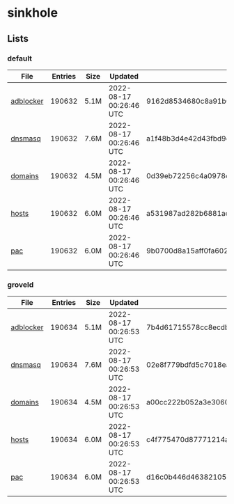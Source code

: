 # sinkhole

## Lists

### default

|File|Entries|Size|Updated|Hash|
|-|-|-|-|-|
|[adblocker](https://raw.githubusercontent.com/groveld/sinkhole/lists/default/adblocker.txt)|190632|5.1M|2022-08-17 00:26:46 UTC|9162d8534680c8a91b02e1cee4765002c0dcca937bf2acd7b976bf2301ee5083|
|[dnsmasq](https://raw.githubusercontent.com/groveld/sinkhole/lists/default/dnsmasq.txt)|190632|7.6M|2022-08-17 00:26:46 UTC|a1f48b3d4e42d43fbd9e69d3078f823beadc4a3bd5810c19370d2643499b26d5|
|[domains](https://raw.githubusercontent.com/groveld/sinkhole/lists/default/domains.txt)|190632|4.5M|2022-08-17 00:26:46 UTC|0d39eb72256c4a0978e495837543ec2c0c582d5b26c5c728000e2a21590f9efb|
|[hosts](https://raw.githubusercontent.com/groveld/sinkhole/lists/default/hosts.txt)|190632|6.0M|2022-08-17 00:26:46 UTC|a531987ad282b6881acf06d5cfc7c2a25c515c0478ef0bf964446733d07bcdb5|
|[pac](https://raw.githubusercontent.com/groveld/sinkhole/lists/default/pac.txt)|190632|6.0M|2022-08-17 00:26:46 UTC|9b0700d8a15aff0fa602b933b6610e5f9c30b1f0d0d2f40fd33bf781993799df|

### groveld

|File|Entries|Size|Updated|Hash|
|-|-|-|-|-|
|[adblocker](https://raw.githubusercontent.com/groveld/sinkhole/lists/groveld/adblocker.txt)|190634|5.1M|2022-08-17 00:26:53 UTC|7b4d61715578cc8ecdb21a0d6613d2f12933372ddcbfb40eb41ee6e765d9e464|
|[dnsmasq](https://raw.githubusercontent.com/groveld/sinkhole/lists/groveld/dnsmasq.txt)|190634|7.6M|2022-08-17 00:26:53 UTC|02e8f779bdfd5c7018eae2b1e57603934791cd8870d0a90ddfa67522a1d6483a|
|[domains](https://raw.githubusercontent.com/groveld/sinkhole/lists/groveld/domains.txt)|190634|4.5M|2022-08-17 00:26:53 UTC|a00cc222b052a3e30604814ed0e066194f989f4b749c4fd51385db2068868b68|
|[hosts](https://raw.githubusercontent.com/groveld/sinkhole/lists/groveld/hosts.txt)|190634|6.0M|2022-08-17 00:26:53 UTC|c4f775470d87771214af46eff92cc3ab7eda0d86c593ee6f5813b195f80fa9b6|
|[pac](https://raw.githubusercontent.com/groveld/sinkhole/lists/groveld/pac.txt)|190634|6.0M|2022-08-17 00:26:53 UTC|d16c0b446d46382105a363fed2f44b388f7ec2fbb82bb96452a12755933f1d3e|
